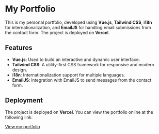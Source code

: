 # My Portfolio

This is my personal portfolio, developed using **Vue.js**, **Tailwind CSS**, **i18n** for internationalization, and **EmailJS** for handling email submissions from the contact form. The project is deployed on **Vercel**.

## Features

- **Vue.js**: Used to build an interactive and dynamic user interface.
- **Tailwind CSS**: A utility-first CSS framework for responsive and modern design.
- **i18n**: Internationalization support for multiple languages.
- **EmailJS**: Integration with EmailJS to send messages from the contact form.

## Deployment

The project is deployed on **Vercel**. You can view the portfolio online at the following link:

[View my portfolio](https://javier-rojas.vercel.app/)

